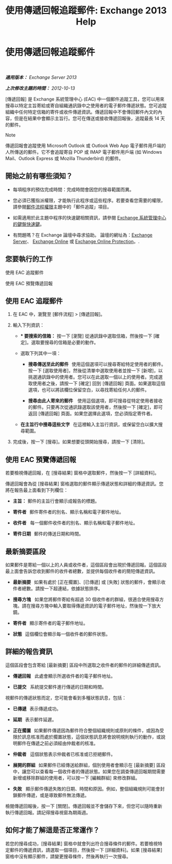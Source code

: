 ﻿---
title: '使用傳遞回報追蹤郵件: Exchange 2013 Help'
TOCTitle: 使用傳遞回報追蹤郵件
ms:assetid: a14e4e62-08ca-4a7b-92e1-d39fe3e0a9e5
ms:mtpsurl: https://technet.microsoft.com/zh-tw/library/JJ150554(v=EXCHG.150)
ms:contentKeyID: 50472355
ms.date: 01/04/2018
mtps_version: v=EXCHG.150
ms.translationtype: HT
---

# 使用傳遞回報追蹤郵件

 

_<strong>適用版本：</strong> Exchange Server 2013_

_<strong>上次修改主題的時間：</strong> 2012-10-13_

\[傳遞回報\] 是 Exchange 系統管理中心 (EAC) 中一個郵件追蹤工具，您可以用來搜尋以特定主旨寄給或寄自組織通訊錄中之使用者的電子郵件傳遞狀態。您可追蹤組織中任何特定信箱的寄件或收件傳遞資訊。傳遞回報中不會傳回郵件內文的內容，但是在結果中會顯示主旨行。您可在傳送或接收傳遞回報後，追蹤最長 14 天的郵件。


> [!NOTE]  
> 傳遞回報會追蹤使用 Microsoft Outlook 或 Outlook Web App 電子郵件用戶端的人所傳送的郵件。它不會追蹤寄自 POP 或 IMAP 電子郵件用戶端 (如 Windows Mail、Outlook Express 或 Mozilla Thunderbird) 的郵件。




## 開始之前有哪些須知？

  - 每項程序的預估完成時間：完成時間會因您的搜尋範圍而異。

  - 您必須已獲指派權限，才能執行此程序或這些程序。若要查看您需要的權限，請參閱[郵件流程權限](mail-flow-permissions-exchange-2013-help.md)主題中的「郵件追蹤」項目。

  - 如需適用於此主題中程序的快速鍵相關資訊，請參閱 [Exchange 系統管理中心的鍵盤快速鍵](keyboard-shortcuts-in-the-exchange-admin-center-exchange-online-protection-help.md)。

  - 有問題嗎？在 Exchange 論壇中尋求協助。 論壇的網址為：[Exchange Server](https://go.microsoft.com/fwlink/p/?linkid=60612)、 [Exchange Online](https://go.microsoft.com/fwlink/p/?linkid=267542) 或 [Exchange Online Protection](https://go.microsoft.com/fwlink/p/?linkid=285351)。.

## 您要執行的工作

使用 EAC 追蹤郵件

使用 EAC 預覽傳遞回報

## 使用 EAC 追蹤郵件

1.  在 EAC 中，瀏覽至 \[郵件流程\] \> \[傳遞回報\]。

2.  輸入下列資訊：
    
      - <strong>\* 要搜索的信箱：</strong>  按一下 \[瀏覽\] 從通訊錄中選取信箱，然後按一下 \[確定\]。選取要搜尋的信箱是必要的動作。
    
      - 選取下列其中一項：
        
          - <strong>搜尋傳送至此的郵件   </strong>使用這個選項可以搜尋寄給特定使用者的郵件。按一下 \[選取使用者\]，然後從清單中選取使用者並按一下 \[新增\]，以挑選通訊錄中的使用者。您可以在此選取一個以上的使用者。完成選取使用者之後，請按一下 \[確定\] 回到 \[傳遞回報\] 頁面。如果選取這個選項，也可以將該欄位保留空白，以尋找寄給任何人的郵件。
        
          - <strong>搜尋由此人寄來的郵件   </strong> 使用這個選項，即可搜尋從特定使用者接收的郵件。只要再次從通訊錄選取該使用者，然後按一下 \[確定\]，即可返回 \[傳遞回報\] 頁面。如果您選擇此選項，您必須指定寄件者。
    
      - <strong>在主旨行中搜尋這些文字   </strong>在這裡輸入主旨行資訊，或保留空白以擴大搜尋範圍。

3.  完成後，按一下 \[搜尋\]。如果想要從頭開始搜尋，請按一下 \[清除\]。

## 使用 EAC 預覽傳遞回報

若要檢視傳遞回報，在 \[搜尋結果\] 窗格中選取郵件，然後按一下 \[詳細資料\]。

傳遞回報會為從 \[搜尋結果\] 窗格選取的郵件顯示傳遞狀態和詳細的傳遞資訊。您將在報告最上面看到下列欄位：

  - <strong>主旨：</strong> 郵件的主旨行會顯示成報告的標題。

  - <strong>寄件者   </strong>郵件寄件者的別名、顯示名稱和電子郵件地址。

  - <strong>收件者</strong>   每一個郵件收件者的別名、顯示名稱和電子郵件地址。

  - <strong>寄件日期   </strong>郵件的傳送日期和時間。

## 最新摘要區段

如果郵件是寄給一個以上的人員或收件者，這個區段會出現於傳遞回報。這個區段最上面會告訴您收到郵件的收件者總數，並提供每個收件者的簡短傳遞資訊。

  - <strong>最新摘要   </strong>如果有處於 \[正在擱置\]、\[已傳遞\] 或 \[失敗\] 狀態的郵件，會顯示收件者總數。請按一下超連結，依據狀態排序。

  - <strong>搜尋方塊</strong>   如果您將郵件寄給有超過 30 個收件者的群組，很適合使用搜尋方塊。請在搜尋方塊中輸入要取得傳遞資訊的電子郵件地址，然後按一下放大鏡。

  - <strong>寄件者   </strong>顯示寄件者的電子郵件地址。

  - <strong>狀態   </strong>這個欄位會顯示每一個收件者的郵件狀態。

## 詳細的報告資訊

這個區段會包含寄給 \[最新摘要\] 區段中所選取之收件者的郵件的詳細傳遞資訊。

  - <strong>傳遞回報</strong>   此處會顯示所選收件者的電子郵件地址。

  - <strong>已提交</strong>   系統提交郵件進行傳遞的日期和時間。

視郵件的傳遞狀態而定，您可能會看到多種狀態訊息，包括：

  - <strong>已傳遞   </strong>表示傳遞成功。

  - <strong>延期   </strong>表示郵件延遲。

  - <strong>正在擱置   </strong>如果郵件傳遞因為郵件符合整個組織規則或原則的條件，或因為受限於訊息核准而處於擱置狀態，這個狀態訊息將會說明規則執行的動作，或說明郵件在傳遞之前必須經由仲裁者的核准。

  - <strong>仲裁者</strong>   這個狀態表示仲裁者已核准或已拒絕郵件。

  - <strong>展開的群組   </strong>如果郵件已經傳送給群組，個別使用者會顯示在 \[最新摘要\] 區段中，讓您可以查看每一個收件者的傳遞狀態。如果您在調查傳遞回報期間需要新增或移除群組的使用者，可以按一下 \[編輯群組\] 來修改群組。

  - <strong>失敗</strong>   顯示郵件傳遞失敗的日期、時間和原因。例如，整個組織規則可能會封鎖郵件傳遞，或是導致郵件無法傳遞。

檢閱傳遞回報後，按一下 \[關閉\]。傳遞回報並不會儲存下來，但您可以隨時重新執行傳遞回報。請記得搜尋視窗為期兩週。

## 如何才能了解這是否正常運作？

若您的搜尋成功，\[搜尋結果\] 窗格中就會列出符合搜尋條件的郵件。若要檢視特定郵件的傳遞資訊，請選取一個項目，然後按一下 \[詳細資料\]。如果 \[搜尋結果\] 窗格中沒有顯示郵件，請變更搜尋條件，然後再執行一次搜尋。

